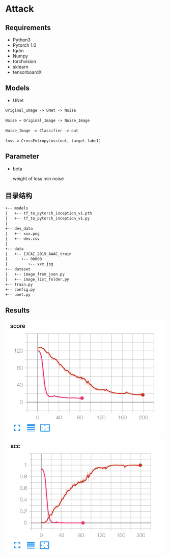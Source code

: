 # Attack

## Requirements

- Python3
- Pytorch 1.0
- tqdm
- Numpy
- torchvision
- sklearn
- tensorboardX

## Models

- UNet
  
```
Original_Image -> UNet -> Noise
  
Noise + Original_Image -> Noise_Image  
  
Noise_Image -> Classifier -> out  
  
loss = CrossEntropyLoss(out, target_label)  
```

## Parameter

- beta   

  weight of loss min noise

## 目录结构
```
+-- models  
|   +-- tf_to_pytorch_inception_v1.pth  
|   +-- tf_to_pytorch_inception_v1.py  
|  
+-- dev_data  
|   +-- xxx.png  
|   +-- dev.csv  
|  
+-- data  
|   +-- IJCAI_2019_AAAC_train  
|      +-- 00000  
|         +-- xxx.jpg  
+-- dataset  
|   +-- image_from_json.py  
|   +-- image_list_folder.py  
+-- train.py  
+-- config.py  
+-- unet.py  
```
## Results

![](pics/score.png)  
![](pics/acc.png)  